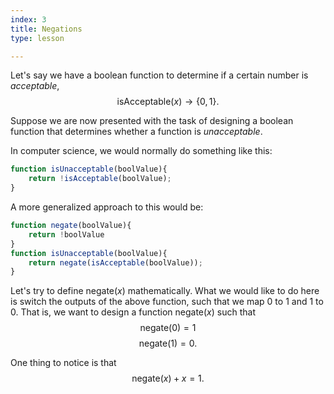 ```yaml
---
index: 3
title: Negations
type: lesson

---
```


Let's say we have a boolean function to determine if a certain number is *acceptable*,  
$$ \text{isAcceptable}(x) \to \{0,1\}.$$

Suppose we are now presented with the task of designing a boolean function that determines whether a function is *unacceptable*.

In computer science, we would normally do something like this:
```js
function isUnacceptable(boolValue){
	return !isAcceptable(boolValue);
}
```
A more generalized approach to this would be:
```js
function negate(boolValue){
	return !boolValue
}
function isUnacceptable(boolValue){
	return negate(isAcceptable(boolValue));
}
```
Let's try to define $\text{negate}(x)$ mathematically.
What we would like to do here is switch the outputs of the above function, such that we map $0$ to $1$ and $1$ to $0$. That is, we want to design a function $\text{negate}(x)$ such that
$$\text{negate}(0) = 1 $$ $$\text{negate}(1) = 0.$$

One thing to notice is that
$$\text{negate}(x) + x = 1.$$ 
<!--stackedit_data:
eyJoaXN0b3J5IjpbLTEyMzU5MjMyNTQsLTIwOTY0NzUxNTQsLT
kxMTU1OTIzMl19
-->